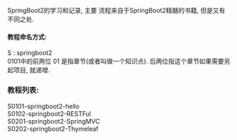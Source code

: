 SpringBoot2的学习和记录, 主要 流程来自于SpringBoot2精髓的书籍, 但是又有不同之处.

#### 教程命名方式: 
S : springboot2   
0101中的前两位 01 是指章节(或者叫做一个知识点).  后两位指这个章节如果需要另起项目, 就递增.  

### 教程列表: 
S0101-springboot2-hello  
S0102-springboot2-RESTFul  
S0201-springboot2-SpringMVC   
S0202-springboot2-Thymeleaf  
